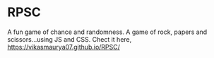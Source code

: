 # RPSC
A fun game of chance and randomness. A game of rock, papers and scissors...using JS and CSS. Chect it here, https://vikasmaurya07.github.io/RPSC/
